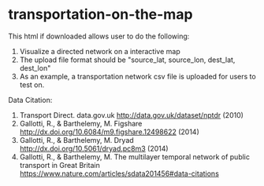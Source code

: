 # transportation-on-the-map

This html if downloaded allows user to do the following:

1. Visualize a directed network on a interactive map
2. The upload file format should be "source_lat, source_lon, dest_lat, dest_lon"
3. As an example, a transportation network csv file is uploaded for users to test on.

Data Citation:

1. Transport Direct. data.gov.uk http://data.gov.uk/dataset/nptdr (2010)
2. Gallotti, R., & Barthelemy, M. Figshare http://dx.doi.org/10.6084/m9.figshare.12498622 (2014)
3. Gallotti, R., & Barthelemy, M. Dryad http://dx.doi.org/10.5061/dryad.pc8m3 (2014)
4.  Gallotti, R., & Barthelemy, M. The multilayer temporal network of public transport in Great Britain https://www.nature.com/articles/sdata201456#data-citations
